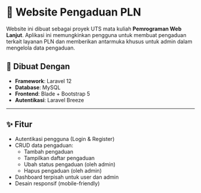 # 📝 Website Pengaduan PLN

Website ini dibuat sebagai proyek UTS mata kuliah **Pemrograman Web Lanjut**. Aplikasi ini memungkinkan pengguna untuk membuat pengaduan terkait layanan PLN dan memberikan antarmuka khusus untuk admin dalam mengelola data pengaduan.

## 🔧 Dibuat Dengan

- **Framework**: Laravel 12
- **Database**: MySQL
- **Frontend**: Blade + Bootstrap 5
- **Autentikasi**: Laravel Breeze
---

## ✨ Fitur

- Autentikasi pengguna (Login & Register)
- CRUD data pengaduan:
  - Tambah pengaduan
  - Tampilkan daftar pengaduan
  - Ubah status pengaduan (oleh admin)
  - Hapus pengaduan (oleh admin)
- Dashboard terpisah untuk user dan admin
- Desain responsif (mobile-friendly)
  
